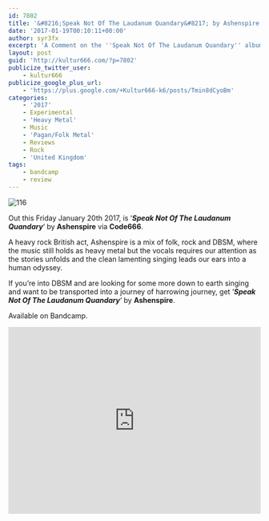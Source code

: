 ```yaml
---
id: 7802
title: '&#8216;Speak Not Of The Laudanum Quandary&#8217; by Ashenspire - A Comment'
date: '2017-01-19T00:10:11+00:00'
author: syr3fx
excerpt: 'A Comment on the ''Speak Not Of The Laudanum Quandary'' album by Ashenspire (2017).'
layout: post
guid: 'http://kultur666.com/?p=7802'
publicize_twitter_user:
    - kultur666
publicize_google_plus_url:
    - 'https://plus.google.com/+Kultur666-k6/posts/Tmin8dCyoBm'
categories:
    - '2017'
    - Experimental
    - 'Heavy Metal'
    - Music
    - 'Pagan/Folk Metal'
    - Reviews
    - Rock
    - 'United Kingdom'
tags:
    - bandcamp
    - review
---
```


![116](http://localhost:8080/wp-content/uploads/2017/01/116.jpg?w=680)

Out this Friday January 20th 2017, is ‘***Speak Not Of The Laudanum Quandary***‘ by **Ashenspire** via **Code666**.

A heavy rock British act, Ashenspire is a mix of folk, rock and DBSM, where the music still holds as heavy metal but the vocals requires our attention as the stories unfolds and the clean lamenting singing leads our ears into a human odyssey.

If you’re into DBSM and are looking for some more down to earth singing and want to be transported into a journey of harrowing journey, get ‘***Speak Not Of The Laudanum Quandary***‘ by **Ashenspire**.

Available on Bandcamp.

<iframe style="border: 0; width: 100%; height: 373px;" src="https://bandcamp.com/EmbeddedPlayer/album=2640027479/size=large/bgcol=333333/linkcol=e99708/tracklist=false/transparent=true/" seamless></iframe>